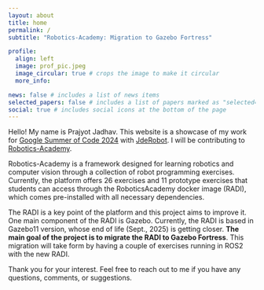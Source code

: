 ```yaml
---
layout: about
title: home
permalink: /
subtitle: "Robotics-Academy: Migration to Gazebo Fortress"

profile:
  align: left
  image: prof_pic.jpeg
  image_circular: true # crops the image to make it circular
  more_info: 

news: false # includes a list of news items
selected_papers: false # includes a list of papers marked as "selected={true}"
social: true # includes social icons at the bottom of the page
---
```


Hello! My name is Prajyot Jadhav. This website is a showcase of my work for [Google Summer of Code 2024](https://summerofcode.withgoogle.com/programs/2024/projects/CgRdpsST) with [JdeRobot](https://jderobot.github.io/). I will be contributing to [Robotics-Academy](https://jderobot.github.io/RoboticsAcademy/). 

Robotics-Academy is a framework designed for learning robotics and computer vision through a collection of robot programming exercises. Currently, the platform offers 26 exercises and 11 prototype exercises that students can access through the RoboticsAcademy docker image (RADI), which comes pre-installed with all necessary dependencies. 

The RADI is a key point of the platform and this project aims to improve it. One main component of the RADI is Gazebo. Currently, the RADI is based in Gazebo11 version, whose end of life (Sept., 2025) is getting closer. **The main goal of the project is to migrate the RADI to Gazebo Fortress**. This migration will take form by having a couple of exercises running in ROS2 with the new RADI.

Thank you for your interest. Feel free to reach out to me if you have any questions, comments, or suggestions.